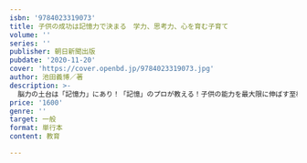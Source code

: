 ```yaml
---
isbn: '9784023319073'
title: 子供の成功は記憶力で決まる　学力、思考力、心を育む子育て
volume: ''
series: ''
publisher: 朝日新聞出版
pubdate: '2020-11-20'
cover: 'https://cover.openbd.jp/9784023319073.jpg'
author: 池田義博／著
description: >-
  脳力の土台は「記憶力」にあり！「記憶」のプロが教える！子供の能力を最大限に伸ばす至極の脳育メソッド「記憶力グランドマスター」の池田義博氏が、子供の成功の鍵を握る「記憶力」の伸ばし方についてレクチャーします。記憶力を最大限に発揮する脳の「記憶」の仕組みを研究。その結果、自身の記憶力を飛躍的に伸ばし、世界の記憶力大会で優勝した経験を基に「記憶力」を根本からひも解き、分かりやすく解説します。「記憶力」は、子供の学力（認知能力）を伸ばして学校の成績を上げるだけではありません。子供たちの集中力、思考力、人間力など「非認知能力」の向上にも大きな効果をもたらしてくれます。それらすべての脳に関わる力の土台となるのが「記憶力」であり、この仕組みをマスターすれば、おのずと子供の能力を最大限に伸ばすことができるのです。「子は親の鏡」と言われます。親御さんご自身がご家庭において、「記憶力」を伸ばすための環境を作ることが重要になってきます。そのための「至極の脳育メソッド」を余すことなく盛り込みました。親子で実践できる「トレーニングワーク」も紹介していますので、ぜひともご家庭で取り入れてみてください。子供を持つ親御さんはもちろん、記憶力を向上させて自身の能力を最大限に引き上げたいビジネスパーソンにもオススメしたい一冊。齋藤孝氏も推薦！「記憶」の仕組みが分かれば、おのずと頭が良くなる！CONTENTS1章　なぜ記憶力を高めることで頭がよくなるのか2章　なぜ記憶力を高めることで人間力も高まるのか3章　親として知っておきたい記憶の仕組み4章　子供の記憶力を上げる鍵5章　集中力を磨いて認知・非認知能力を伸ばす6章　記憶力アップのトレーニング
price: '1600'
genre: ''
target: 一般
format: 単行本
content: 教育

---
```

